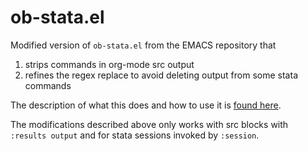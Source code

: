 # ob-stata.el
Modified version of `ob-stata.el` from the EMACS repository that
1. strips commands in org-mode src output
2. refines the regex replace to avoid deleting output from some stata commands

The description of what this does and how to use it is [found here](http://rlhick.people.wm.edu/posts/stata-and-literate-programming-in-emacs-org-mode.html).

The modifications described above only works with src blocks with `:results output` and for stata sessions invoked by `:session`. 
